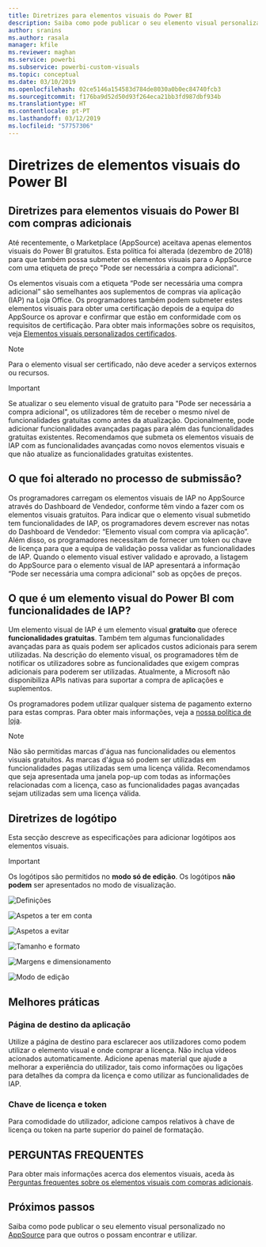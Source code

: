 ```yaml
---
title: Diretrizes para elementos visuais do Power BI
description: Saiba como pode publicar o seu elemento visual personalizado no AppSource para que outros o possam encontrar e utilizar através de uma compra.
author: sranins
ms.author: rasala
manager: kfile
ms.reviewer: maghan
ms.service: powerbi
ms.subservice: powerbi-custom-visuals
ms.topic: conceptual
ms.date: 03/10/2019
ms.openlocfilehash: 02ce5146a154583d784de8030a0b0ec84740fcb3
ms.sourcegitcommit: f176ba9d52d50d93f264eca21bb3fd987dbf934b
ms.translationtype: HT
ms.contentlocale: pt-PT
ms.lasthandoff: 03/12/2019
ms.locfileid: "57757306"
---
```

# <a name="guidelines-for-power-bi-visuals"></a>Diretrizes de elementos visuais do Power BI

## <a name="guidelines-for-power-bi-visuals-with-additional-purchases"></a>Diretrizes para elementos visuais do Power BI com compras adicionais

Até recentemente, o Marketplace (AppSource) aceitava apenas elementos visuais do Power BI gratuitos. Esta política foi alterada (dezembro de 2018) para que também possa submeter os elementos visuais para o AppSource com uma etiqueta de preço "Pode ser necessária a compra adicional". 

Os elementos visuais com a etiqueta “Pode ser necessária uma compra adicional” são semelhantes aos suplementos de compras via aplicação (IAP) na Loja Office. Os programadores também podem submeter estes elementos visuais para obter uma certificação depois de a equipa do AppSource os aprovar e confirmar que estão em conformidade com os requisitos de certificação. Para obter mais informações sobre os requisitos, veja [Elementos visuais personalizados certificados](../power-bi-custom-visuals-certified.md).

> [!NOTE]
> Para o elemento visual ser certificado, não deve aceder a serviços externos ou recursos.

>[!IMPORTANT]  
> Se atualizar o seu elemento visual de gratuito para "Pode ser necessária a compra adicional", os utilizadores têm de receber o mesmo nível de funcionalidades gratuitas como antes da atualização. Opcionalmente, pode adicionar funcionalidades avançadas pagas para além das funcionalidades gratuitas existentes. Recomendamos que submeta os elementos visuais de IAP com as funcionalidades avançadas como novos elementos visuais e que não atualize as funcionalidades gratuitas existentes.


## <a name="what-changed-in-the-submission-process"></a>O que foi alterado no processo de submissão?

Os programadores carregam os elementos visuais de IAP no AppSource através do Dashboard de Vendedor, conforme têm vindo a fazer com os elementos visuais gratuitos. Para indicar que o elemento visual submetido tem funcionalidades de IAP, os programadores devem escrever nas notas do Dashboard de Vendedor: “Elemento visual com compra via aplicação”. Além disso, os programadores necessitam de fornecer um token ou chave de licença para que a equipa de validação possa validar as funcionalidades de IAP. Quando o elemento visual estiver validado e aprovado, a listagem do AppSource para o elemento visual de IAP apresentará a informação “Pode ser necessária uma compra adicional" sob as opções de preços.

## <a name="what-is-a-power-bi-visual-with-iap-features"></a>O que é um elemento visual do Power BI com funcionalidades de IAP?

Um elemento visual de IAP é um elemento visual **gratuito** que oferece **funcionalidades gratuitas**. Também tem algumas funcionalidades avançadas para as quais podem ser aplicados custos adicionais para serem utilizadas. Na descrição do elemento visual, os programadores têm de notificar os utilizadores sobre as funcionalidades que exigem compras adicionais para poderem ser utilizadas. Atualmente, a Microsoft não disponibiliza APIs nativas para suportar a compra de aplicações e suplementos.

Os programadores podem utilizar qualquer sistema de pagamento externo para estas compras. Para obter mais informações, veja a [nossa política de loja](https://docs.microsoft.com/office/dev/store/validation-policies#2-apps-or-add-ins-can-display-certain-ads).

> [!NOTE]
> Não são permitidas marcas d'água nas funcionalidades ou elementos visuais gratuitos. As marcas d'água só podem ser utilizadas em funcionalidades pagas utilizadas sem uma licença válida. Recomendamos que seja apresentada uma janela pop-up com todas as informações relacionadas com a licença, caso as funcionalidades pagas avançadas sejam utilizadas sem uma licença válida.  

## <a name="logo-guidelines"></a>Diretrizes de logótipo

Esta secção descreve as especificações para adicionar logótipos aos elementos visuais.

> [!IMPORTANT]
> Os logótipos são permitidos no **modo só de edição**. Os logótipos **não podem** ser apresentados no modo de visualização.

![Definições](media/office-store-in-app-purchase-visual-guidelines/definitions.png)

![Aspetos a ter em conta](media/office-store-in-app-purchase-visual-guidelines/things-to-keep-in-mind.png)

![Aspetos a evitar](media/office-store-in-app-purchase-visual-guidelines/things-to-avoid.png)

![Tamanho e formato](media/office-store-in-app-purchase-visual-guidelines/size-and-format.png)

![Margens e dimensionamento](media/office-store-in-app-purchase-visual-guidelines/margins-and-sizes.png)

![Modo de edição](media/office-store-in-app-purchase-visual-guidelines/logos-in-edit-mode.png)

## <a name="best-practices"></a>Melhores práticas

### <a name="visual-landing-page"></a>Página de destino da aplicação

Utilize a página de destino para esclarecer aos utilizadores como podem utilizar o elemento visual e onde comprar a licença. Não inclua vídeos acionados automaticamente. Adicione apenas material que ajude a melhorar a experiência do utilizador, tais como informações ou ligações para detalhes da compra da licença e como utilizar as funcionalidades de IAP.

### <a name="license-key-and-token"></a>Chave de licença e token

Para comodidade do utilizador, adicione campos relativos à chave de licença ou token na parte superior do painel de formatação.

## <a name="faq"></a>PERGUNTAS FREQUENTES

Para obter mais informações acerca dos elementos visuais, aceda às [Perguntas frequentes sobre os elementos visuais com compras adicionais](https://docs.microsoft.com/power-bi/power-bi-custom-visuals-faq#visuals-with-additional-purchases).

## <a name="next-steps"></a>Próximos passos

Saiba como pode publicar o seu elemento visual personalizado no [AppSource](office-store.md) para que outros o possam encontrar e utilizar.
